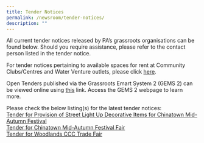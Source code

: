 ```yaml
---
title: Tender Notices
permalink: /newsroom/tender-notices/
description: ""
---
```

All current tender notices released by PA’s grassroots organisations can be found below. Should you require assistance, please refer to the contact person listed in the tender notice.

For tender notices pertaining to available spaces for rent at Community Clubs/Centres and Water Venture outlets, please click [here](/our-network/community-clubs/rentals).

Open Tenders published via the Grassroots Emart System 2 (GEMS 2) can be viewed online using [this](https://gems.pa.gov.sg/account/vendors) link. Access the GEMS 2 webpage to learn more.
<br>

Please check the below listing(s) for the latest tender notices: <br>
[Tender for Provision of Street Light Up Decorative Items for Chinatown Mid-Autumn Festival](/tender-details/cfcmaf2023lightup) <br>
[Tender for Chinatown Mid-Autumn Festival Fair](/tender-details/cfcmaf2023)<br>
[Tender for Woodlands CCC Trade Fair](/tender-details/woodlandsccc8jul2023) <br>